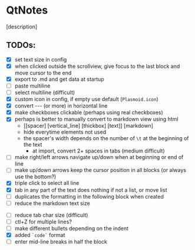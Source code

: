 # QtNotes

[description]

## TODOs:
+ [x] set text size in config
+ [x] when clicked outside the scrollview, give focus to the last block and move cursor to the end
+ [x] export to .md and get data at startup
+ [ ] paste multiline 
+ [ ] select multiline (difficult)
+ [x] custom icon in config, if empty use default (`Plasmoid.icon`)
+ [x] convert --- (or more) in horizontal line
+ [x] make checkboxes clickable (perhaps using real checkboxes)
+ [x] perhaps is better to manually convert to markdown view using html
    + [[spacer] [vertical_line] [thickbox] [text]] [markdown]
    + hide everytime elements not used
    + the spacer's width depends on the number of `\t` at the beginning of the text
        + at import, convert 2+ spaces in tabs (medium difficult)
+ [ ] make right/left arrows navigate up/down when at beginning or end of line
+ [ ] make up/down arrows keep the cursor position in all blocks (or always use the bottom?)
+ [x] triple click to select all line
+ [x] tab in any part of the text does nothing if not a list, or move list
+ [ ] duplicates the formatting in the following block when created
+ [ ] reduce the markdown text size
* [ ] reduce tab char size (difficult)
* [ ] ctl+Z for multiple lines?
* [ ] make different bullets depending on the indent
* [x] added `` `code` `` format
* [ ] enter mid-line breaks in half the block
